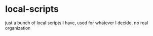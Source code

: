 # local-scripts
just a bunch of local scripts I have, used for whatever I decide, no real organization
